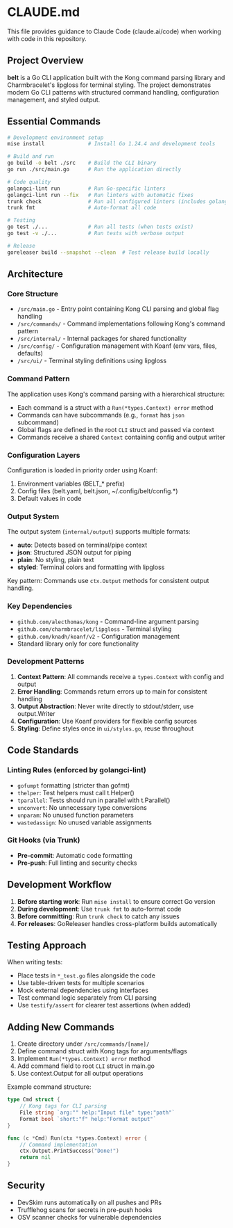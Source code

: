 # CLAUDE.md

This file provides guidance to Claude Code (claude.ai/code) when working with code in this repository.

## Project Overview

**belt** is a Go CLI application built with the Kong command parsing library and Charmbracelet's lipgloss for terminal styling. The project demonstrates modern Go CLI patterns with structured command handling, configuration management, and styled output.

## Essential Commands

```bash
# Development environment setup
mise install              # Install Go 1.24.4 and development tools

# Build and run
go build -o belt ./src    # Build the CLI binary
go run ./src/main.go      # Run the application directly

# Code quality
golangci-lint run         # Run Go-specific linters
golangci-lint run --fix   # Run linters with automatic fixes
trunk check               # Run all configured linters (includes golangci-lint)
trunk fmt                 # Auto-format all code

# Testing
go test ./...             # Run all tests (when tests exist)
go test -v ./...          # Run tests with verbose output

# Release
goreleaser build --snapshot --clean  # Test release build locally
```

## Architecture

### Core Structure

- `/src/main.go` - Entry point containing Kong CLI parsing and global flag handling
- `/src/commands/` - Command implementations following Kong's command pattern
- `/src/internal/` - Internal packages for shared functionality
- `/src/config/` - Configuration management with Koanf (env vars, files, defaults)
- `/src/ui/` - Terminal styling definitions using lipgloss

### Command Pattern

The application uses Kong's command parsing with a hierarchical structure:

- Each command is a struct with a `Run(*types.Context) error` method
- Commands can have subcommands (e.g., `format` has `json` subcommand)
- Global flags are defined in the root `CLI` struct and passed via context
- Commands receive a shared `Context` containing config and output writer

### Configuration Layers

Configuration is loaded in priority order using Koanf:

1. Environment variables (BELT\_\* prefix)
2. Config files (belt.yaml, belt.json, ~/.config/belt/config.\*)
3. Default values in code

### Output System

The output system (`internal/output`) supports multiple formats:

- **auto**: Detects based on terminal/pipe context
- **json**: Structured JSON output for piping
- **plain**: No styling, plain text
- **styled**: Terminal colors and formatting with lipgloss

Key pattern: Commands use `ctx.Output` methods for consistent output handling.

### Key Dependencies

- `github.com/alecthomas/kong` - Command-line argument parsing
- `github.com/charmbracelet/lipgloss` - Terminal styling
- `github.com/knadh/koanf/v2` - Configuration management
- Standard library only for core functionality

### Development Patterns

1. **Context Pattern**: All commands receive a `types.Context` with config and output
2. **Error Handling**: Commands return errors up to main for consistent handling
3. **Output Abstraction**: Never write directly to stdout/stderr, use output.Writer
4. **Configuration**: Use Koanf providers for flexible config sources
5. **Styling**: Define styles once in `ui/styles.go`, reuse throughout

## Code Standards

### Linting Rules (enforced by golangci-lint)

- `gofumpt` formatting (stricter than gofmt)
- `thelper`: Test helpers must call t.Helper()
- `tparallel`: Tests should run in parallel with t.Parallel()
- `unconvert`: No unnecessary type conversions
- `unparam`: No unused function parameters
- `wastedassign`: No unused variable assignments

### Git Hooks (via Trunk)

- **Pre-commit**: Automatic code formatting
- **Pre-push**: Full linting and security checks

## Development Workflow

1. **Before starting work**: Run `mise install` to ensure correct Go version
2. **During development**: Use `trunk fmt` to auto-format code
3. **Before committing**: Run `trunk check` to catch any issues
4. **For releases**: GoReleaser handles cross-platform builds automatically

## Testing Approach

When writing tests:

- Place tests in `*_test.go` files alongside the code
- Use table-driven tests for multiple scenarios
- Mock external dependencies using interfaces
- Test command logic separately from CLI parsing
- Use `testify/assert` for clearer test assertions (when added)

## Adding New Commands

1. Create directory under `/src/commands/[name]/`
2. Define command struct with Kong tags for arguments/flags
3. Implement `Run(*types.Context) error` method
4. Add command field to root `CLI` struct in main.go
5. Use context.Output for all output operations

Example command structure:

```go
type Cmd struct {
    // Kong tags for CLI parsing
    File string `arg:"" help:"Input file" type:"path"`
    Format bool `short:"f" help:"Format output"`
}

func (c *Cmd) Run(ctx *types.Context) error {
    // Command implementation
    ctx.Output.PrintSuccess("Done!")
    return nil
}
```

## Security

- DevSkim runs automatically on all pushes and PRs
- Trufflehog scans for secrets in pre-push hooks
- OSV scanner checks for vulnerable dependencies
